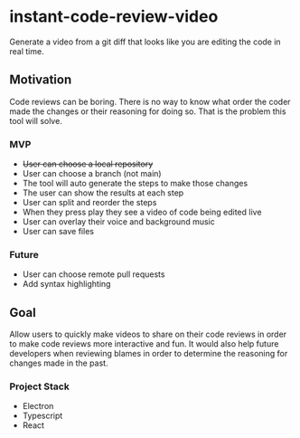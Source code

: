 # instant-code-review-video
Generate a video from a git diff that looks like you are editing the code in real time.

## Motivation
Code reviews can be boring. There is no way to know what order the coder made the changes or their reasoning for doing so. That is the problem this tool will solve.

### MVP
* ~~User can choose a local repository~~
* User can choose a branch (not main)
* The tool will auto generate the steps to make those changes
* The user can show the results at each step
* User can split and reorder the steps
* When they press play they see a video of code being edited live
* User can overlay their voice and background music
* User can save files

### Future
* User can choose remote pull requests
* Add syntax highlighting

## Goal
Allow users to quickly make videos to share on their code reviews in order to make code reviews more interactive and fun. It would also help future developers when reviewing blames in order to determine the reasoning for changes made in the past.

### Project Stack
* Electron
* Typescript
* React
